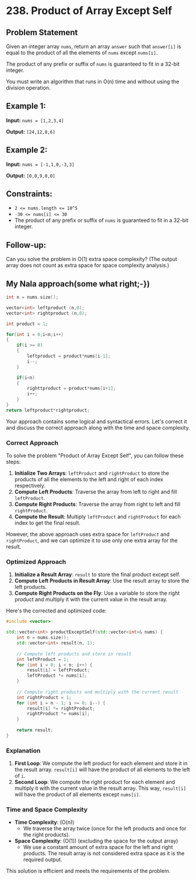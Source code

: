 # 238. Product of Array Except Self

## Problem Statement

Given an integer array `nums`, return an array `answer` such that `answer[i]` is equal to the product of all the elements of `nums` except `nums[i]`.

The product of any prefix or suffix of `nums` is guaranteed to fit in a 32-bit integer.

You must write an algorithm that runs in O(n) time and without using the division operation.

## Example 1:

**Input:** `nums = [1,2,3,4]`

**Output:** `[24,12,8,6]`

## Example 2:

**Input:** `nums = [-1,1,0,-3,3]`

**Output:** `[0,0,9,0,0]`

## Constraints:

- `2 <= nums.length <= 10^5`
- `-30 <= nums[i] <= 30`
- The product of any prefix or suffix of `nums` is guaranteed to fit in a 32-bit integer.

## Follow-up:

Can you solve the problem in O(1) extra space complexity? (The output array does not count as extra space for space complexity analysis.)

## My Nala approach(some what right;-})
```cpp
int n = nums.size();

vector<int> leftproduct (n,0);
vector<int> rightproduct (n,0);

int product = 1;

for(int i = 0;i<n;i++)
{
	if(i >= 0)
	{
		leftproduct = product*nums[i-1];
		i--;
	}

	if(i<n)
	{
		righttproduct = product*nums[i+1];
		i++;
	}
}
return leftproduct*rightproduct;
```

Your approach contains some logical and syntactical errors. Let's correct it and discuss the correct approach along with the time and space complexity.

### Correct Approach

To solve the problem "Product of Array Except Self", you can follow these steps:

1. **Initialize Two Arrays**: `leftProduct` and `rightProduct` to store the products of all the elements to the left and right of each index respectively.
2. **Compute Left Products**: Traverse the array from left to right and fill `leftProduct`.
3. **Compute Right Products**: Traverse the array from right to left and fill `rightProduct`.
4. **Compute the Result**: Multiply `leftProduct` and `rightProduct` for each index to get the final result.

However, the above approach uses extra space for `leftProduct` and `rightProduct`, and we can optimize it to use only one extra array for the result.

### Optimized Approach

1. **Initialize a Result Array**: `result` to store the final product except self.
2. **Compute Left Products in Result Array**: Use the result array to store the left products.
3. **Compute Right Products on the Fly**: Use a variable to store the right product and multiply it with the current value in the result array.

Here's the corrected and optimized code:

```cpp
#include <vector>

std::vector<int> productExceptSelf(std::vector<int>& nums) {
    int n = nums.size();
    std::vector<int> result(n, 1);
    
    // Compute left products and store in result
    int leftProduct = 1;
    for (int i = 0; i < n; i++) {
        result[i] = leftProduct;
        leftProduct *= nums[i];
    }
    
    // Compute right products and multiply with the current result
    int rightProduct = 1;
    for (int i = n - 1; i >= 0; i--) {
        result[i] *= rightProduct;
        rightProduct *= nums[i];
    }
    
    return result;
}
```

### Explanation

1. **First Loop**: We compute the left product for each element and store it in the result array. `result[i]` will have the product of all elements to the left of `i`.
2. **Second Loop**: We compute the right product for each element and multiply it with the current value in the result array. This way, `result[i]` will have the product of all elements except `nums[i]`.

### Time and Space Complexity

- **Time Complexity**: \(O(n)\)
  - We traverse the array twice (once for the left products and once for the right products).
- **Space Complexity**: \(O(1)\) (excluding the space for the output array)
  - We use a constant amount of extra space for the left and right products. The result array is not considered extra space as it is the required output.

This solution is efficient and meets the requirements of the problem.
